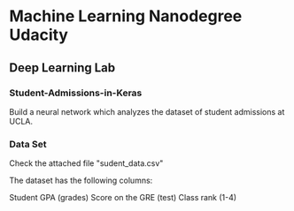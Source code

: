 # Machine Learning Nanodegree Udacity

## Deep Learning Lab

### Student-Admissions-in-Keras

Build a neural network which analyzes the dataset of student admissions at UCLA.

### Data Set

Check the attached file "sudent_data.csv"

The dataset has the following columns:

Student GPA (grades)
Score on the GRE (test)
Class rank (1-4)
